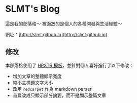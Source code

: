 # SLMT's Blog

這是我的部落格～ 裡面放的是個人的各種開發與生活經驗～

網址：[http://slmt.github.io](http://slmt.github.io)

## 修改

本部落格使用了 [HPSTR 模板][1]，並針對個人喜好進行了以下修改：

- 增加文章的整體顯示寬度
- 縮小主標題文字大小
- 改用 `redcarpet` 作為 markdown parser
- 首頁改成只顯示部分摘要，而不是顯示整篇文章

[1]: https://mmistakes.github.io/hpstr-jekyll-theme
